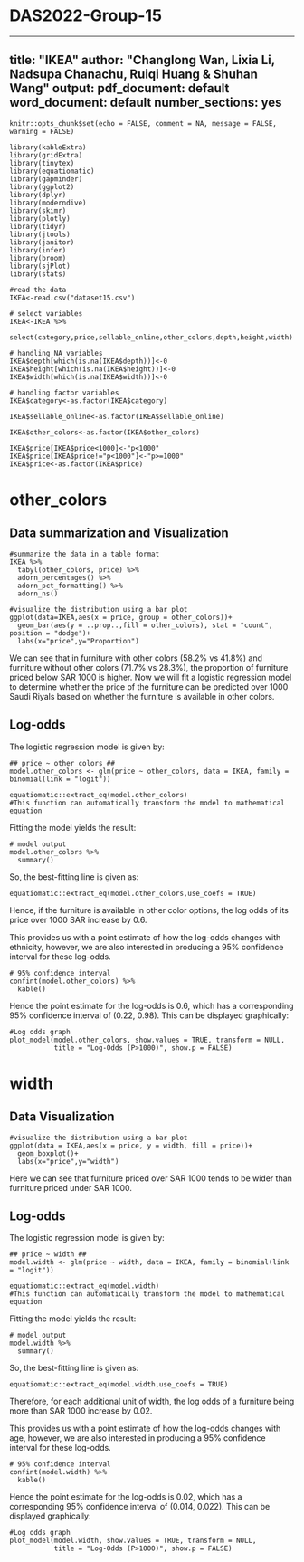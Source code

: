 # DAS2022-Group-15

---
title: "IKEA"
author: "Changlong Wan, Lixia Li, Nadsupa Chanachu, Ruiqi Huang & Shuhan Wang"
output:
  pdf_document: default
  word_document: default
number_sections: yes
---

```{r, include=FALSE}
knitr::opts_chunk$set(echo = FALSE, comment = NA, message = FALSE, warning = FALSE)
```

```{r packages}
library(kableExtra)
library(gridExtra)
library(tinytex)
library(equatiomatic)
library(gapminder)
library(ggplot2)
library(dplyr)
library(moderndive)
library(skimr)
library(plotly)
library(tidyr)
library(jtools)
library(janitor)
library(infer)
library(broom)
library(sjPlot)
library(stats)
```

```{r}
#read the data
IKEA<-read.csv("dataset15.csv")
```

```{r}
# select variables
IKEA<-IKEA %>%
  select(category,price,sellable_online,other_colors,depth,height,width)
```

```{r}
# handling NA variables
IKEA$depth[which(is.na(IKEA$depth))]<-0
IKEA$height[which(is.na(IKEA$height))]<-0
IKEA$width[which(is.na(IKEA$width))]<-0
```

```{r}
# handling factor variables
IKEA$category<-as.factor(IKEA$category)

IKEA$sellable_online<-as.factor(IKEA$sellable_online)

IKEA$other_colors<-as.factor(IKEA$other_colors)

IKEA$price[IKEA$price<1000]<-"p<1000"
IKEA$price[IKEA$price!="p<1000"]<-"p>=1000"
IKEA$price<-as.factor(IKEA$price)
```





# other_colors
## Data summarization and Visualization

```{r}
#summarize the data in a table format
IKEA %>% 
  tabyl(other_colors, price) %>% 
  adorn_percentages() %>% 
  adorn_pct_formatting() %>% 
  adorn_ns() 

#visualize the distribution using a bar plot
ggplot(data=IKEA,aes(x = price, group = other_colors))+
  geom_bar(aes(y = ..prop..,fill = other_colors), stat = "count", position = "dodge")+
  labs(x="price",y="Proportion")
```

We can see that in furniture with other colors (58.2% vs 41.8%) and furniture without other colors (71.7% vs 28.3%), the proportion of furniture priced below SAR 1000 is higher. Now we will fit a logistic regression model to determine whether the price of the furniture can be predicted over 1000 Saudi Riyals based on whether the furniture is available in other colors.

## Log-odds

The logistic regression model is given by:

```{r}
## price ~ other_colors ##
model.other_colors <- glm(price ~ other_colors, data = IKEA, family = binomial(link = "logit"))

equatiomatic::extract_eq(model.other_colors)
#This function can automatically transform the model to mathematical equation
```

Fitting the model yields the result:

```{r}
# model output
model.other_colors %>%
  summary()
```

So, the best-fitting line is given as:

```{r}
equatiomatic::extract_eq(model.other_colors,use_coefs = TRUE)
```

Hence, if the furniture is available in other color options, the log odds of its price over 1000 SAR increase by 0.6.

This provides us with a point estimate of how the log-odds changes with ethnicity, however, we are also interested in producing a 95% confidence interval for these log-odds. 

```{r}
# 95% confidence interval
confint(model.other_colors) %>%
  kable()
```

Hence the point estimate for the log-odds is 0.6, which has a corresponding 95% confidence interval of (0.22, 0.98). 
This can be displayed graphically:

```{r}
#Log odds graph
plot_model(model.other_colors, show.values = TRUE, transform = NULL,
           title = "Log-Odds (P>1000)", show.p = FALSE)
```


# width
## Data Visualization

```{r}
#visualize the distribution using a bar plot
ggplot(data = IKEA,aes(x = price, y = width, fill = price))+
  geom_boxplot()+
  labs(x="price",y="width")
```

Here we can see that furniture priced over SAR 1000 tends to be wider than furniture priced under SAR 1000.

## Log-odds
The logistic regression model is given by:

```{r}
## price ~ width ##
model.width <- glm(price ~ width, data = IKEA, family = binomial(link = "logit"))

equatiomatic::extract_eq(model.width)
#This function can automatically transform the model to mathematical equation
```

Fitting the model yields the result:

```{r}
# model output
model.width %>%
  summary()
```

So, the best-fitting line is given as:

```{r}
equatiomatic::extract_eq(model.width,use_coefs = TRUE)
```

Therefore, for each additional unit of width, the log odds of a furniture being more than SAR 1000 increase by 0.02.

This provides us with a point estimate of how the log-odds changes with age, however, we are also interested in producing a 95% confidence interval for these log-odds.

```{r}
# 95% confidence interval
confint(model.width) %>%
  kable()
```
Hence the point estimate for the log-odds is 0.02, which has a corresponding 95% confidence interval of (0.014, 0.022). 
This can be displayed graphically:

```{r}
#Log odds graph
plot_model(model.width, show.values = TRUE, transform = NULL,
           title = "Log-Odds (P>1000)", show.p = FALSE)
```

